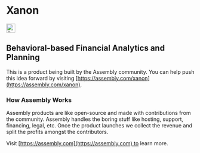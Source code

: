 # Xanon

<a href="https://assembly.com/xanon/bounties?utm_campaign=assemblage&utm_source=xanon&utm_medium=repo_badge"><img src="https://asm-badger.herokuapp.com/xanon/badges/tasks.svg" height="24px" alt="Open Tasks" /></a>

## Behavioral-based Financial Analytics and Planning

This is a product being built by the Assembly community. You can help push this idea forward by visiting [https://assembly.com/xanon](https://assembly.com/xanon).

### How Assembly Works

Assembly products are like open-source and made with contributions from the community. Assembly handles the boring stuff like hosting, support, financing, legal, etc. Once the product launches we collect the revenue and split the profits amongst the contributors.

Visit [https://assembly.com](https://assembly.com) to learn more.
